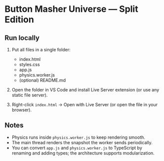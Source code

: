 # Button Masher Universe — Split Edition

## Run locally
1. Put all files in a single folder:
   - index.html
   - styles.css
   - app.js
   - physics.worker.js
   - (optional) README.md

2. Open the folder in VS Code and install Live Server extension (or use any static file server).

3. Right-click `index.html` -> Open with Live Server (or open the file in your browser).

## Notes
- Physics runs inside `physics.worker.js` to keep rendering smooth.
- The main thread renders the snapshot the worker sends periodically.
- You can convert `app.js` and `physics.worker.js` to TypeScript by renaming and adding types; the architecture supports modularization.
